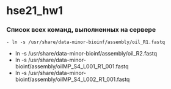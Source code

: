 # hse21_hw1

### Список всех команд, выполненных на сервере

    - ln -s /usr/share/data-minor-bioinf/assembly/oil_R1.fastq
- ln -s /usr/share/data-minor-bioinf/assembly/oil_R2.fastq
- ln -s /usr/share/data-minor-bioinf/assembly/oilMP_S4_L001_R1_001.fastq
- ln -s /usr/share/data-minor-bioinf/assembly/oilMP_S4_L002_R1_001.fastq
